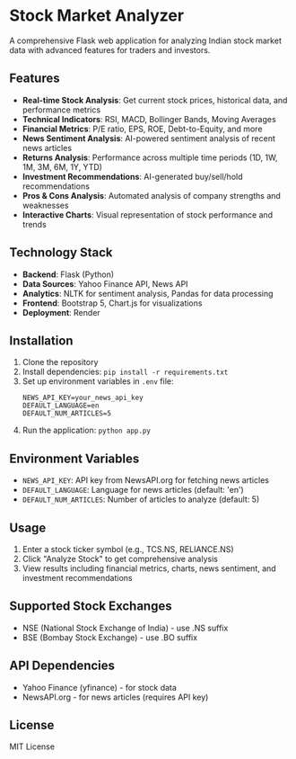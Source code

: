 # Stock Market Analyzer

A comprehensive Flask web application for analyzing Indian stock market data with advanced features for traders and investors.

## Features

- **Real-time Stock Analysis**: Get current stock prices, historical data, and performance metrics
- **Technical Indicators**: RSI, MACD, Bollinger Bands, Moving Averages
- **Financial Metrics**: P/E ratio, EPS, ROE, Debt-to-Equity, and more
- **News Sentiment Analysis**: AI-powered sentiment analysis of recent news articles
- **Returns Analysis**: Performance across multiple time periods (1D, 1W, 1M, 3M, 6M, 1Y, YTD)
- **Investment Recommendations**: AI-generated buy/sell/hold recommendations
- **Pros & Cons Analysis**: Automated analysis of company strengths and weaknesses
- **Interactive Charts**: Visual representation of stock performance and trends

## Technology Stack

- **Backend**: Flask (Python)
- **Data Sources**: Yahoo Finance API, News API
- **Analytics**: NLTK for sentiment analysis, Pandas for data processing
- **Frontend**: Bootstrap 5, Chart.js for visualizations
- **Deployment**: Render

## Installation

1. Clone the repository
2. Install dependencies: `pip install -r requirements.txt`
3. Set up environment variables in `.env` file:
   ```
   NEWS_API_KEY=your_news_api_key
   DEFAULT_LANGUAGE=en
   DEFAULT_NUM_ARTICLES=5
   ```
4. Run the application: `python app.py`

## Environment Variables

- `NEWS_API_KEY`: API key from NewsAPI.org for fetching news articles
- `DEFAULT_LANGUAGE`: Language for news articles (default: 'en')
- `DEFAULT_NUM_ARTICLES`: Number of articles to analyze (default: 5)

## Usage

1. Enter a stock ticker symbol (e.g., TCS.NS, RELIANCE.NS)
2. Click "Analyze Stock" to get comprehensive analysis
3. View results including financial metrics, charts, news sentiment, and investment recommendations

## Supported Stock Exchanges

- NSE (National Stock Exchange of India) - use .NS suffix
- BSE (Bombay Stock Exchange) - use .BO suffix

## API Dependencies

- Yahoo Finance (yfinance) - for stock data
- NewsAPI.org - for news articles (requires API key)

## License

MIT License
